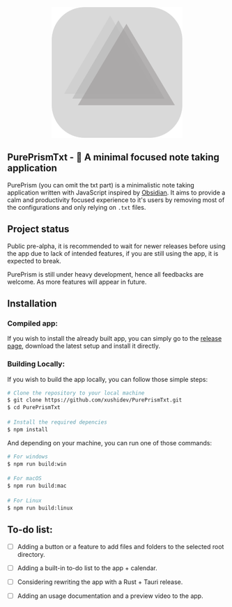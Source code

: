 <div align="center">
    <img src="./resources/icon.png" width="300" alt="PurePrism Icon">
</div>

## PurePrismTxt - 📓 A minimal focused note taking application

PurePrism (you can omit the txt part) is a minimalistic note taking application written with JavaScript inspired by [Obsidian](https://obsidian.md/). It aims to provide a calm and productivity focused experience to it's users by removing most of the configurations and only relying on `.txt` files.

## Project status

Public pre-alpha, it is recommended to wait for newer releases before using the app due to lack of intended features, if you are still using the app, it is expected to break.

PurePrism is still under heavy development, hence all feedbacks are welcome. As more features will appear in future.

## Installation

### Compiled app:

If you wish to install the already built app, you can simply go to the [release page](https://github.com/xushidev/PurePrismTxt/releases), download the latest setup and install it directly.

### Building Locally:

If you wish to build the app locally, you can follow those simple steps:

```bash
# Clone the repository to your local machine
$ git clone https://github.com/xushidev/PurePrismTxt.git
$ cd PurePrismTxt

# Install the required depencies
$ npm install
```

And depending on your machine, you can run one of those commands:

```bash
# For windows
$ npm run build:win

# For macOS
$ npm run build:mac

# For Linux
$ npm run build:linux
```

## To-do list:

- [ ] Adding a button or a feature to add files and folders to the selected root directory.

- [ ] Adding a built-in to-do list to the app + calendar.

- [ ] Considering rewriting the app with a Rust + Tauri release.

- [ ] Adding an usage documentation and a preview video to the app.

